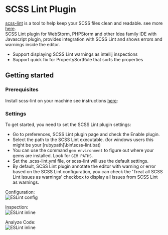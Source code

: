 # SCSS Lint Plugin #

[scss-lint](https://github.com/causes/scss-lint) is a tool to help keep your SCSS files clean and readable. see more [here](https://github.com/causes/scss-lint).<br/>
SCSS Lint plugin for WebStorm, PHPStorm and other Idea family IDE with Javascript plugin, provides integration with SCSS Lint and shows errors and warnings inside the editor.
* Support displaying SCSS Lint warnings as intellij inspections
* Support quick fix for PropertySortRule that sorts the properties

## Getting started ##
### Prerequisites ###
Install scss-lint on your machine see instructions [here](https://github.com/causes/scss-lint#installation)</a>:<br/>

### Settings ###
To get started, you need to set the SCSS Lint plugin settings:<br/>

* Go to preferences, SCSS Lint plugin page and check the Enable plugin.
* Select the path to the SCSS Lint executable. (for windows users this might be your [rubypath]\bin\scss-lint.bat)
* You can use the command `gem environment` to figure out where your gems are installed. Look for `GEM PATHS`.
* Set the .scss-lint.yml file, or scss-lint will use the default settings.
* By default, SCSS Lint plugin annotate the editor with warning or error based on the SCSS Lint configuration, you can check the 'Treat all SCSS Lint issues as warnings' checkbox to display all issues from SCSS Lint as warnings.


Configuration:<br/>
![ESLint config](https://raw.githubusercontent.com/idok/scss-lint-plugin/master/scss-lint-plugin/docs/Settings.png)


Inspection:<br/>
![ESLint inline](https://raw.githubusercontent.com/idok/scss-lint-plugin/master/scss-lint-plugin/docs/Rule.png)


Analyze Code:<br/>
![ESLint inline](https://raw.githubusercontent.com/idok/scss-lint-plugin/master/scss-lint-plugin/docs/Inspection.png)
